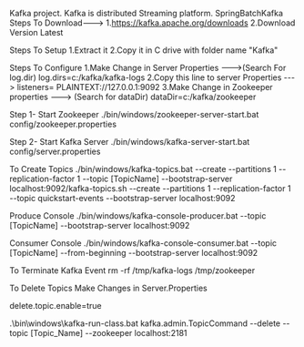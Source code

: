 Kafka project.
Kafka is distributed Streaming platform.
SpringBatchKafka
Steps To Download--->
1.https://kafka.apache.org/downloads 2.Download Version Latest

Steps To Setup
1.Extract it 2.Copy it in C drive with folder name "Kafka"

Steps To Configure
1.Make Change in Server Properties --->(Search For log.dir) log.dirs=c:/kafka/kafka-logs
2.Copy this line to server Properties ---> listeners= PLAINTEXT://127.0.0.1:9092 3.Make Change in Zookeeper properties ---> (Search for dataDir) dataDir=c:/kafka/zookeeper

Step 1- Start Zookeeper
./bin/windows/zookeeper-server-start.bat config/zookeeper.properties

Step 2- Start Kafka Server
./bin/windows/kafka-server-start.bat config/server.properties

To Create Topics
./bin/windows/kafka-topics.bat --create --partitions 1 --replication-factor 1 --topic [TopicName] --bootstrap-server localhost:9092/kafka-topics.sh --create --partitions 1 --replication-factor 1 --topic quickstart-events --bootstrap-server localhost:9092

Produce Console
./bin/windows/kafka-console-producer.bat --topic [TopicName] --bootstrap-server localhost:9092

Consumer Console
./bin/windows/kafka-console-consumer.bat --topic [TopicName] --from-beginning --bootstrap-server localhost:9092

To Terminate Kafka Event rm -rf /tmp/kafka-logs /tmp/zookeeper

To Delete Topics
Make Changes in Server.Properties

delete.topic.enable=true

.\bin\windows\kafka-run-class.bat kafka.admin.TopicCommand --delete --topic [Topic_Name] --zookeeper localhost:2181